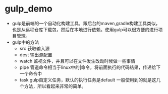 # gulp_demo
 - gulp是前端的一个自动化构建工具，跟后台的maven,gradle构建工具类似，也是从远程仓库下载包，然后在本地进行依赖。使用gulp可以很方便的进行项目管理。
 - gulp中的方法
	- src  获取输入源
	- dest  输出源配置
	- watch  监视文件，并且可以在文件发生改动时候做一些事情
	- pipe	管道命令相当于linux中的|命令，将前面执行的代码结果，传递给下一个命令中
	- task	gulp自定义任务，默认的执行任务是default
一般使用到的就是这几个方法，所以看起来非常的简单。


